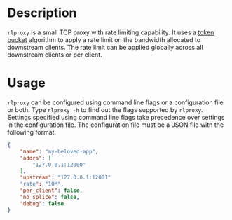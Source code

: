 # Description #

`rlproxy` is a small TCP proxy with rate limiting capability. It uses
a [token bucket](https://en.wikipedia.org/wiki/Token_bucket) algorithm
to apply a rate limit on the bandwidth allocated to downstream
clients. The rate limit can be applied globally across all downstream
clients or per client.

# Usage #

`rlproxy` can be configured using command line flags or a
configuration file or both. Type `rlproxy -h` to find out the flags
supported by `rlproxy`. Settings specified using command line flags
take precedence over settings in the configuration file. The
configuration file must be a JSON file with the following format:

``` json
{
    "name": "my-beloved-app",
    "addrs": [
        "127.0.0.1:12000"
    ],
    "upstream": "127.0.0.1:12001"
    "rate": "10M",
    "per_client": false,
    "no_splice": false,
    "debug": false
}
```
